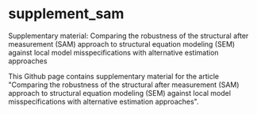 # supplement_sam
Supplementary material: Comparing the robustness of the structural after measurement (SAM) approach to structural equation modeling (SEM) against local model misspecifications with alternative estimation approaches

This Github page contains supplementary material for the article "Comparing the robustness of the structural after measurement (SAM) approach to structural equation modeling (SEM) against local model misspecifications with alternative estimation approaches".
